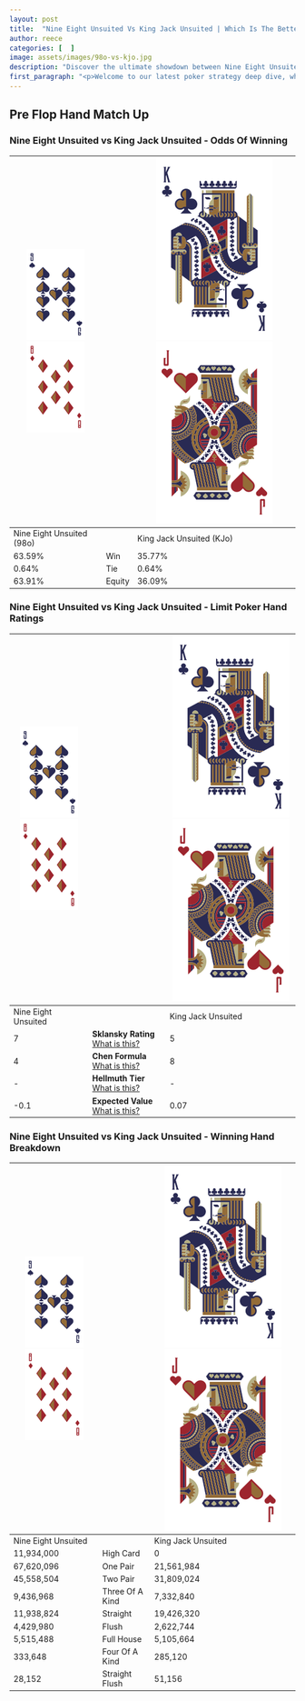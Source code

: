 ```yaml
---
layout: post
title:  "Nine Eight Unsuited Vs King Jack Unsuited | Which Is The Better Hand In Poker? A Complete Guide"
author: reece
categories: [  ]
image: assets/images/98o-vs-kjo.jpg
description: "Discover the ultimate showdown between Nine Eight Unsuited and King Jack Unsuited in poker! Uncover the odds, strategies, and scenarios where one hand triumphs over the other. Get ready to up your poker game with this thrilling analysis."
first_paragraph: "<p>Welcome to our latest poker strategy deep dive, where we're pitting two distinct hands against each other in a high-stakes showdown: Nine Eight Unsuited vs King Jack Unsuited.</p><p>In the dynamic world of poker, every decision counts, and knowing which hand holds the upper hand is key to your success at the table.</p><p>In this article, we'll dissect these two hands, explore the scenarios where one dominates the other, and equip you with the knowledge to make strategic choices that can tip the odds in your favor.</p><p>Get ready to unravel the intriguing dynamics of these poker hands and elevate your game to new heights.</p>"
---
```




[comment]: # (sp0)

## Pre Flop Hand Match Up

<div class="table hand-ratings" markdown="1"> 



### Nine Eight Unsuited vs King Jack Unsuited - Odds Of Winning


    
| ![image info](assets/images/hand1/9.png) ![image info](assets/images/hand1/8o.png) |  | ![image info](assets/images/hand2/K.png) ![image info](assets/images/hand2/Jo.png) |
| -------- | -------- | -------- |
| Nine Eight Unsuited (98o) |  | King Jack Unsuited (KJo) |
| 63.59% | Win | 35.77% |
| 0.64% | Tie | 0.64% |
| 63.91% | Equity | 36.09% |




[comment]: # (sp1)



### Nine Eight Unsuited vs King Jack Unsuited - Limit Poker Hand Ratings


    
| ![image info](assets/images/hand1/9.png) ![image info](assets/images/hand1/8o.png) |  | ![image info](assets/images/hand2/K.png) ![image info](assets/images/hand2/Jo.png) |
| -------- | -------- | -------- |
| Nine Eight Unsuited |  | King Jack Unsuited |
| 7 | **Sklansky Rating** [What is this?](/sklansky-rating-explained) | 5 |
| 4 | **Chen Formula** [What is this?](/chen-formula-explained) | 8 |
| - | **Hellmuth Tier** [What is this?](/Hellmuth-tier-explained) | - |
| -0.1 | **Expected Value** [What is this?](/expected-value-explained) | 0.07 |




[comment]: # (sp2)



### Nine Eight Unsuited vs King Jack Unsuited - Winning Hand Breakdown


    
| ![image info](assets/images/hand1/9.png) ![image info](assets/images/hand1/8o.png) |  | ![image info](assets/images/hand2/K.png) ![image info](assets/images/hand2/Jo.png) |
| -------- | -------- | -------- |
| Nine Eight Unsuited |  | King Jack Unsuited |
| 11,934,000 | High Card | 0 |
| 67,620,096 | One Pair | 21,561,984 |
| 45,558,504 | Two Pair | 31,809,024 |
| 9,436,968 | Three Of A Kind | 7,332,840 |
| 11,938,824 | Straight | 19,426,320 |
| 4,429,980 | Flush | 2,622,744 |
| 5,515,488 | Full House | 5,105,664 |
| 333,648 | Four Of A Kind | 285,120 |
| 28,152 | Straight Flush | 51,156 |




[comment]: # (sp3)



</div>

[comment]: # (sp4)



[comment]: # (sp5)

